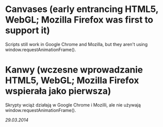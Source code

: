 ﻿# Canvases (early entrancing HTML5, WebGL; Mozilla Firefox was first to support it)

Scripts still work in Google Chrome and Mozilla, but they aren't using window.requestAnimationFrame\(\).

# Kanwy (wczesne wprowadzanie HTML5, WebGL; Mozilla Firefox wspierała jako pierwsza)

Skrypty wciąż działają w Google Chrome i Mozilli, ale nie używają window.requestAnimationFrame\(\).

*29.03.2014*